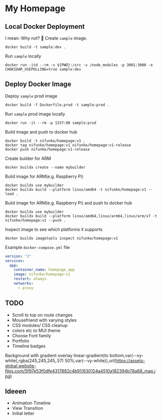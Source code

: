 # My Homepage

## Local Docker Deployment

I mean: Why not? 💁
Create `sample` image.

```
docker build -t sample:dev .
```

Run `sample` locally

```
docker run -itd --rm -v ${PWD}:/src -v /node_modules -p 3001:3000 -e CHOKIDAR_USEPOLLING=true sample:dev
```

## Deploy Docker Image

Deploy `sample` prod image

```
docker build -f Dockerfile.prod -t sample:prod .
```

Run `sample` prod image locally

```
docker run -it --rm -p 1337:80 sample:prod
```

Build image and push to docker hub

```
docker build -t nifunke/homepage:v1 .
docker tag nifunke/homepage:v1 nifunke/homepage:v1-release
docker push nifunke/homepage:v1-release
```

Create builder for ARM

```
docker buildx create --name mybuilder
```

Build image for ARM(e.g. Raspberry Pi)

```
docker buildx use mybuilder
docker buildx build --platform linux/amd64 -t nifunke/homepage:v1 --load .
```

Build image for ARM(e.g. Raspberry Pi) and push to docker hub

```
docker buildx use mybuilder
docker buildx build --platform linux/amd64,linux/arm64,linux/arm/v7 -t nifunke/homepage:v1 --push .
```

Inspect image to see which platforms it supports

```
docker buildx imagetools inspect nifunke/homepage:v1
```

Example `docker-compose.yml` file

```yml
version: "2"
services:
  app:
    container_name: homepage_app
    image: nifunke/homepage:v1
    restart: always
    networks:
      - proxy
```

## TODO

- Scroll to top on route changes
- Mousefriend with varying styles
- CSS modules/ CSS cleanup
- colors etc to MUI theme
- Choose Font family
- Portfolio
- Timeline badges

Background with gradient overlay
linear-gradient(to bottom,var(--vy-white),rgba(245,245,245,.57) 50%,var(--vy-white)),url(https://assets-global.website-files.com/5f97e53f0dfe4317882c4b91/630124a4510a182394b78a68_map.jpg)

## Ideeen

- Animation Timeline
- View Transition
- Initial letter

